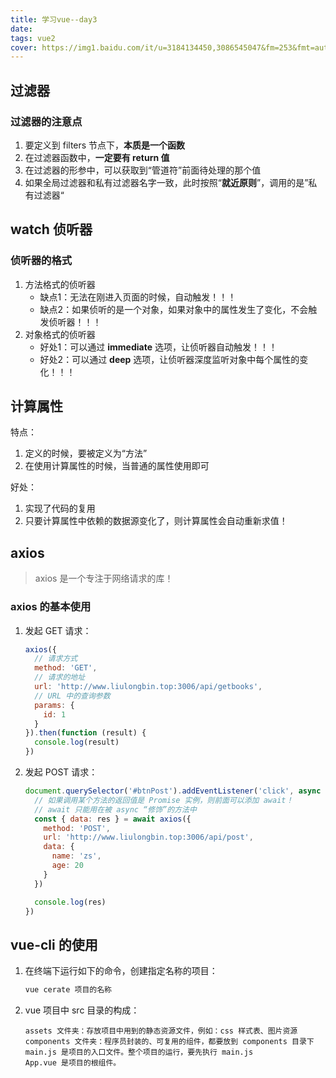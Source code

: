 ```yaml
---
title: 学习vue--day3
date: 
tags: vue2
cover: https://img1.baidu.com/it/u=3184134450,3086545047&fm=253&fmt=auto&app=138&f=PNG?w=500&h=283
---
```


## 过滤器



### 过滤器的注意点

1. 要定义到 filters 节点下，**本质是一个函数**
2. 在过滤器函数中，**一定要有 return 值**
3. 在过滤器的形参中，可以获取到“管道符”前面待处理的那个值
4. 如果全局过滤器和私有过滤器名字一致，此时按照“**就近原则**”，调用的是”私有过滤器“



## watch 侦听器



### 侦听器的格式

1. 方法格式的侦听器
   + 缺点1：无法在刚进入页面的时候，自动触发！！！
   + 缺点2：如果侦听的是一个对象，如果对象中的属性发生了变化，不会触发侦听器！！！
2. 对象格式的侦听器
   + 好处1：可以通过 **immediate** 选项，让侦听器自动触发！！！
   + 好处2：可以通过 **deep** 选项，让侦听器深度监听对象中每个属性的变化！！！



## 计算属性



特点：

1. 定义的时候，要被定义为“方法”
2. 在使用计算属性的时候，当普通的属性使用即可

好处：

1. 实现了代码的复用
2. 只要计算属性中依赖的数据源变化了，则计算属性会自动重新求值！



## axios

> axios 是一个专注于网络请求的库！



### axios 的基本使用

1. 发起 GET 请求：

   ```js
   axios({
     // 请求方式
     method: 'GET',
     // 请求的地址
     url: 'http://www.liulongbin.top:3006/api/getbooks',
     // URL 中的查询参数
     params: {
       id: 1
     }
   }).then(function (result) {
     console.log(result)
   })
   ```

2. 发起 POST 请求：

   ```js
   document.querySelector('#btnPost').addEventListener('click', async function () {
     // 如果调用某个方法的返回值是 Promise 实例，则前面可以添加 await！
     // await 只能用在被 async “修饰”的方法中
     const { data: res } = await axios({
       method: 'POST', 
       url: 'http://www.liulongbin.top:3006/api/post',
       data: {
         name: 'zs',
         age: 20
       }
     })
   
     console.log(res)
   })
   ```



## vue-cli 的使用

1. 在终端下运行如下的命令，创建指定名称的项目：

   ```bash
   vue cerate 项目的名称
   ```

2. vue 项目中 src 目录的构成：

   ```
   assets 文件夹：存放项目中用到的静态资源文件，例如：css 样式表、图片资源
   components 文件夹：程序员封装的、可复用的组件，都要放到 components 目录下
   main.js 是项目的入口文件。整个项目的运行，要先执行 main.js
   App.vue 是项目的根组件。
   ```

   